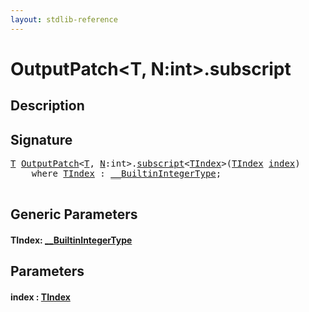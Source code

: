 ```yaml
---
layout: stdlib-reference
---
```


# OutputPatch\<T, N:int\>\.subscript

## Description





## Signature 

<pre>
<a href="../types/outputpatch-06/index#typeparam-T" class="code_type">T</a> <a href="../types/outputpatch-06/index" class="code_type">OutputPatch</a>&lt;<a href="../types/outputpatch-06/index#typeparam-T" class="code_type">T</a>, <a href="../types/outputpatch-06/index#decl-N" class="code_var">N</a>:<span class="code_keyword">int</span>&gt;.<a href="subscript">subscript</a>&lt;<a href="subscript#typeparam-TIndex" class="code_type">TIndex</a>&gt;(<a href="subscript#typeparam-TIndex" class="code_type">TIndex</a> <a href="subscript#decl-index" class="code_param">index</a>)
    <span class='code_keyword'>where</span> <a href="subscript#typeparam-TIndex" class="code_type">TIndex</a> : <a href="../interfaces/0_builtinintegertype-029g/index" class="code_type">__BuiltinIntegerType</a>;

</pre>

## Generic Parameters

####  <a id="typeparam-TIndex"></a>TIndex: [\_\_BuiltinIntegerType](../interfaces/0_builtinintegertype-029g/index)

## Parameters

####  <a id="decl-index"></a>index  : [TIndex](subscript#typeparam-TIndex)


